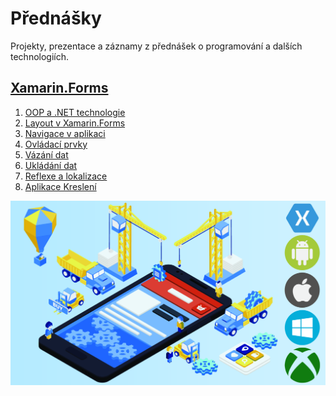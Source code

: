 # Přednášky
Projekty, prezentace a záznamy z přednášek o programování a dalších technologiích.

## [Xamarin.Forms](https://github.com/PetrVobornik/prednasky/tree/master/Xamarin.Forms)
1. [OOP a .NET technologie](https://github.com/PetrVobornik/prednasky/tree/master/Xamarin.Forms/01-OOP-a-NET)
1. [Layout v Xamarin.Forms](https://github.com/PetrVobornik/prednasky/tree/master/Xamarin.Forms/02-Layout)
1. [Navigace v aplikaci](https://github.com/PetrVobornik/prednasky/tree/master/Xamarin.Forms/03-Navigace)
1. [Ovládací prvky](https://github.com/PetrVobornik/prednasky/tree/master/Xamarin.Forms/04-OvladaciPrvky)
1. [Vázání dat](https://github.com/PetrVobornik/prednasky/tree/master/Xamarin.Forms/05-VazaniDat)
1. [Ukládání dat](https://github.com/PetrVobornik/prednasky/tree/master/Xamarin.Forms/06-UkladaniDat)
1. [Reflexe a lokalizace](https://github.com/PetrVobornik/prednasky/tree/master/Xamarin.Forms/07-Reflexe)
1. [Aplikace Kreslení](https://github.com/PetrVobornik/prednasky/tree/master/Xamarin.Forms/08-Kresleni)

<p align="center">
<img src="https://github.com/PetrVobornik/prednasky/raw/master/Xamarin.Forms/theme.png" alt="Cross-platform develpoment" />
</p>